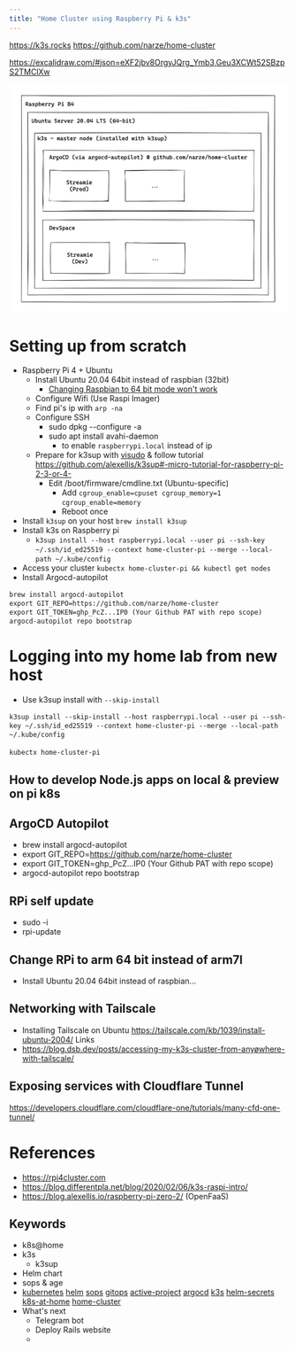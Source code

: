 ```yaml
---
title: "Home Cluster using Raspberry Pi & k3s"
---
```

https://k3s.rocks
https://github.com/narze/home-cluster

https://excalidraw.com/#json=eXF2jbv8OrgyJQrg_Ymb3,Geu3XCWt52SBzpS2TMClXw

![](Images/Home%20Cluster%20Architecture.png)
# Setting up from scratch
- Raspberry Pi 4 + Ubuntu
  - Install Ubuntu 20.04 64bit instead of raspbian (32bit)
    - [Changing Raspbian to 64 bit mode won't work](https://blog.differentpla.net/blog/2021/12/20/upgrading-raspios-to-arm64)
  - Configure Wifi (Use Raspi Imager)
  - Find pi's ip with `arp -na`
  - Configure SSH
    - sudo dpkg --configure -a
    - sudo apt install avahi-daemon
      - to enable `raspberrypi.local` instead of ip
  - Prepare for k3sup with [visudo](https://github.com/alexellis/k3sup#pre-requisites-for-k3sup-servers-and-agents) & follow tutorial https://github.com/alexellis/k3sup#-micro-tutorial-for-raspberry-pi-2-3-or-4-
    - Edit /boot/firmware/cmdline.txt (Ubuntu-specific)
      - Add `cgroup_enable=cpuset cgroup_memory=1 cgroup_enable=memory`
      - Reboot once
- Install `k3sup` on your host `brew install k3sup`
- Install k3s on Raspberry pi
  - `k3sup install --host raspberrypi.local --user pi --ssh-key ~/.ssh/id_ed25519 --context home-cluster-pi --merge --local-path ~/.kube/config`
- Access your cluster `kubectx home-cluster-pi && kubectl get nodes`
- Install Argocd-autopilot
```shell
brew install argocd-autopilot
export GIT_REPO=https://github.com/narze/home-cluster
export GIT_TOKEN=ghp_PcZ...IP0 (Your Github PAT with repo scope)
argocd-autopilot repo bootstrap
```

# Logging into my home lab from new host
- Use k3sup install with `--skip-install`
```shell
k3sup install --skip-install --host raspberrypi.local --user pi --ssh-key ~/.ssh/id_ed25519 --context home-cluster-pi --merge --local-path ~/.kube/config

kubectx home-cluster-pi
```


## How to develop Node.js apps on local & preview on pi k8s


## ArgoCD Autopilot
- brew install argocd-autopilot
- export GIT_REPO=https://github.com/narze/home-cluster
- export GIT_TOKEN=ghp_PcZ...IP0 (Your Github PAT with repo scope)
- argocd-autopilot repo bootstrap


## RPi self update
- sudo -i
- rpi-update

## Change RPi to arm 64 bit instead of arm7l
- Install Ubuntu 20.04 64bit instead of raspbian...

## Networking with Tailscale
- Installing Tailscale on Ubuntu https://tailscale.com/kb/1039/install-ubuntu-2004/
Links
- https://blog.dsb.dev/posts/accessing-my-k3s-cluster-from-anyøwhere-with-tailscale/

## Exposing services with Cloudflare Tunnel
https://developers.cloudflare.com/cloudflare-one/tutorials/many-cfd-one-tunnel/


# References
- https://rpi4cluster.com
- https://blog.differentpla.net/blog/2020/02/06/k3s-raspi-intro/
- https://blog.alexellis.io/raspberry-pi-zero-2/ (OpenFaaS)


## Keywords
- k8s@home
- k3s
  - k3sup
 - Helm chart
 - sops & age
 - [kubernetes](https://github.com/topics/kubernetes "Topic: kubernetes") [helm](https://github.com/topics/helm "Topic: helm") [sops](https://github.com/topics/sops "Topic: sops") [gitops](https://github.com/topics/gitops "Topic: gitops") [active-project](https://github.com/topics/active-project "Topic: active-project") [argocd](https://github.com/topics/argocd "Topic: argocd") [k3s](https://github.com/topics/k3s "Topic: k3s") [helm-secrets](https://github.com/topics/helm-secrets "Topic: helm-secrets") [k8s-at-home](https://github.com/topics/k8s-at-home "Topic: k8s-at-home") [home-cluster](https://github.com/topics/home-cluster "Topic: home-cluster")
 - What's next
   - Telegram bot
   - Deploy Rails website
   - 